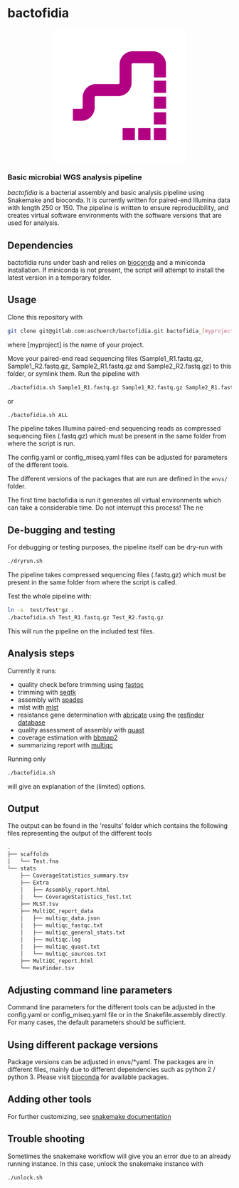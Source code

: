 # bactofidia
                                                                                                                                                                             

<img src="noun_Snake_1753915_B30083.png" width="300px" style="display: block; margin: auto;" />


### Basic microbial WGS analysis pipeline

*bactofidia* is a bacterial assembly and basic analysis pipeline using Snakemake and bioconda.
It is currently written for paired-end Illumina data with length 250 or 150. The pipeline is written to ensure reproducibility, and creates virtual software environments with the software versions that are used for analysis.

## Dependencies

bactofidia runs under bash and relies on [bioconda](https://bioconda.github.io) and a miniconda installation. 
If miniconda is not present, 
the script will attempt to install the latest version in a temporary folder.

## Usage 

Clone this repository with

```bash
git clone git@gitlab.com:aschuerch/bactofidia.git bactofidia_[myproject]
```

where [myproject] is the name of your project.

Move your paired-end read sequencing files (Sample1_R1.fastq.gz, Sample1_R2.fastq.gz, Sample2_R1.fastq.gz and Sample2_R2.fastq.gz) to this folder, or symlink them. Run the pipeline with


```bash
./bactofidia.sh Sample1_R1.fastq.gz Sample1_R2.fastq.gz Sample2_R1.fastq.gz Sample2_R2.fastq.gz
```
or 

```bash
./bactofidia.sh ALL
```

The pipeline takes Illumina paired-end sequencing reads as compressed sequencing files (.fastq.gz) 
which must be present in the same folder from where the script is run.

The config.yaml or config_miseq.yaml files can be adjusted for parameters of the different tools.

The different versions of the packages that are run are defined in the `envs/` folder. 

The first time bactofidia is run it generates all virtual environments which can take a considerable time. Do not interrupt this process! 
The ne

## De-bugging and testing

For debugging or testing purposes, the pipeline itself can be dry-run with 

```bash
./dryrun.sh
```

The pipeline takes compressed sequencing files (.fastq.gz) which must be 
present in the same folder from where the script is called.

Test the whole pipeline with:

```bash
ln -s  test/Test*gz .
./bactofidia.sh Test_R1.fastq.gz Test_R2.fastq.gz
```

This will run the pipeline on the included test files.

## Analysis steps

Currently it runs:
 - quality check before trimming using [fastqc](http://bioconda.github.io/recipes/fastqc/README.html)
 - trimming with [seqtk](http://bioconda.github.io/recipes/seqtk/README.html)
 - assembly with [spades](http://bioconda.github.io/recipes/spades/README.html)
 - mlst with [mlst](http://bioconda.github.io/recipes/mlst/README.html)
 - resistance gene determination with [abricate](http://bioconda.github.io/recipes/abricate/README.html) using the [resfinder database](https://cge.cbs.dtu.dk/services/ResFinder/)
 - quality assessment of assembly with [quast](http://bioconda.github.io/recipes/quast/README.html)
 - coverage estimation with [bbmap2](http://bioconda.github.io/recipes/bbmap/README.html)
 - summarizing report with [multiqc](http://bioconda.github.io/recipes/multiqc/README.html)

Running only 

```bash
./bactofidia.sh
```

will give an explanation of the (limited) options.


## Output

The output can be found in the 'results' folder which contains the following files representing the output of the different tools

```
.
├── scaffolds
│   └── Test.fna
└── stats
    ├── CoverageStatistics_summary.tsv
    ├── Extra
    │   ├── Assembly_report.html
    │   └── CoverageStatistics_Test.txt
    ├── MLST.tsv
    ├── MultiQC_report_data
    │   ├── multiqc_data.json
    │   ├── multiqc_fastqc.txt
    │   ├── multiqc_general_stats.txt
    │   ├── multiqc.log
    │   ├── multiqc_quast.txt
    │   └── multiqc_sources.txt
    ├── MultiQC_report.html
    └── ResFinder.tsv
```



## Adjusting command line parameters

Command line parameters for the different tools can be adjusted in the config.yaml or config_miseq.yaml file or 
in the Snakefile.assembly directly. For many cases, the default parameters should be sufficient.


## Using different package versions

Package versions can be adjusted in envs/*yaml. 
The packages are in different files, mainly due to different dependencies such as python 2 / python 3.
Please visit [bioconda](http://bioconda.github.io/) for available packages.


## Adding other tools

For further customizing, see [snakemake documentation](https://snakemake.readthedocs.io/en/stable/)


## Trouble shooting

Sometimes the snakemake workflow will give you an error due to an already running instance.
In this case, unlock the snakemake instance with

```bash
./unlock.sh
```

